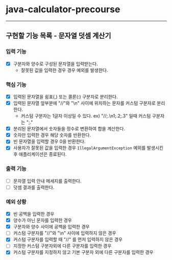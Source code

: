 # java-calculator-precourse

---

## 구현할 기능 목록 - 문자열 덧셈 계산기

### 입력 기능

- [x] 구분자와 양수로 구성된 문자열을 입력받는다.
    - 잘못된 값을 입력한 경우 경우 예외를 발생한다.

### 핵심 기능

- [x] 입력된 문자열을 쉼표(,) 또는 콜론(:) 구분자로 분리한다.
- [x] 입력된 문자열 앞부분에 "//"와 "\n" 사이에 위치하는 문자를 커스텀 구분자로 분리한다.
    - 커스텀 구분자는 1글자 이상일 수 있다. ex) "//;.\n1;.2;.3" 일때 커스텀 구분자는 ";."
- [x] 분리된 문자열에서 숫자들을 정수로 변환하여 합을 계산한다.
- [x] 숫자만 입력한 경우 해당 숫자를 반환한다.
- [x] 빈 문자열을 입력할 경우 0을 반환한다.
- [x] 사용자가 잘못된 값을 입력한 경우 `IllegalArgumentException` 예외를 발생시킨 후 애플리케이션은 종료된다.

### 출력 기능

- [ ] 문자열 입력 안내 메세지를 출력한다.
- [ ] 덧셈 결과를 출력한다.

### 예외 상황

- [x] 빈 공백을 입력한 경우
- [x] 양수가 아닌 문자를 입력한 경우
- [x] 구분자와 양수 사이에 공백을 입력한 경우
- [ ] 커스텀 구분자를 "//"와 "\n" 사이에 입력하지 않은 경우
- [x] 커스텀 구분자를 입력할 때 "//" 를 먼저 입력하지 않은 경우
- [ ] 지정한 커스텀 구분자외에 다른 구분자를 입력한 경우
- [x] 커스텀 구분자를 지정하지 않고 기본 구분자 외에 다른 구분자를 입력한 경우